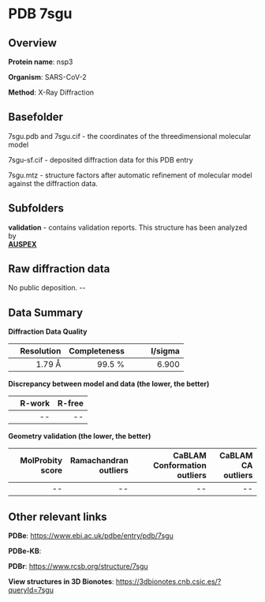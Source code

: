 # PDB 7sgu

## Overview

**Protein name**: nsp3

**Organism**: SARS-CoV-2

**Method**: X-Ray Diffraction



## Basefolder

7sgu.pdb and 7sgu.cif - the coordinates of the threedimensional molecular model

7sgu-sf.cif - deposited diffraction data for this PDB entry

7sgu.mtz - structure factors after automatic refinement of molecular model against the diffraction data.

## Subfolders





**validation** - contains validation reports. This structure has been analyzed by <br>[**AUSPEX**](https://github.com/thorn-lab/coronavirus_structural_task_force/tree/master/pdb/nsp3/SARS-CoV-2/7sgu/validation/auspex)      



## Raw diffraction data

No public deposition. --<br> 

## Data Summary
**Diffraction Data Quality**

|   | Resolution | Completeness| I/sigma |
|---|-------------:|----------------:|--------------:|
|   |1.79 Å|99.5  %|<img width=50/>6.900|

**Discrepancy between model and data (the lower, the better)**

|   | **R-work**| **R-free**   
|---|-------------:|----------------:|           
||--|--|

**Geometry validation (the lower, the better)**

|   |**MolProbity<br>score**| **Ramachandran<br>outliers** | **CaBLAM<br>Conformation outliers** | **CaBLAM<br>CA outliers** |
|---|-------------:|----------------:|----------------:|----------------:|
||--|--|--|--|

 

 



## Other relevant links 
**PDBe**:  https://www.ebi.ac.uk/pdbe/entry/pdb/7sgu

**PDBe-KB**:  
 
**PDBr**: https://www.rcsb.org/structure/7sgu 

**View structures in 3D Bionotes**: https://3dbionotes.cnb.csic.es/?queryId=7sgu

